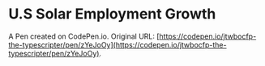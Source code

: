 # U.S Solar Employment Growth

A Pen created on CodePen.io. Original URL: [https://codepen.io/jtwbocfp-the-typescripter/pen/zYeJoOy](https://codepen.io/jtwbocfp-the-typescripter/pen/zYeJoOy).

